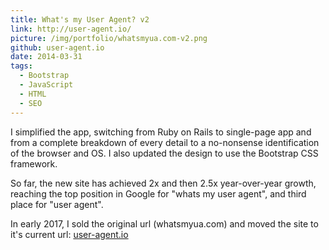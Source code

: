 ```yaml
---
title: What's my User Agent? v2
link: http://user-agent.io/
picture: /img/portfolio/whatsmyua.com-v2.png
github: user-agent.io
date: 2014-03-31
tags: 
  - Bootstrap
  - JavaScript
  - HTML
  - SEO
---
```


I simplified the app, switching from Ruby on Rails to single-page app and from a complete breakdown of every detail to a no-nonsense identification of the browser and OS. 
I also updated the design to use the Bootstrap CSS framework.

So far, the new site has achieved 2x and then 2.5x year-over-year growth, reaching the top position in Google for "whats my user agent", and third place for "user agent".

In early 2017, I sold the original url (whatsmyua.com) and moved the site to it's current url: [user-agent.io](http://www.user-agent.io/)
